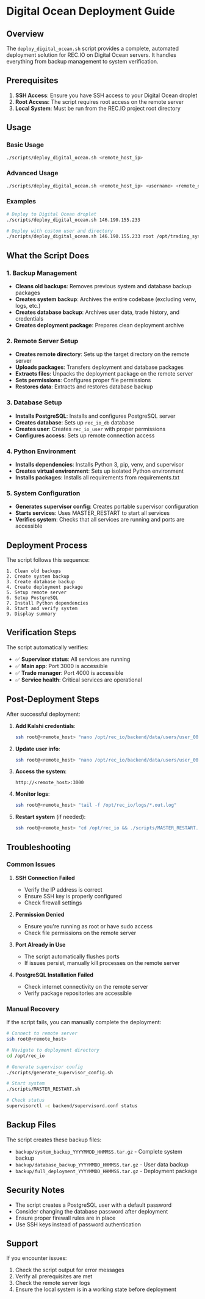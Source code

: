 # Digital Ocean Deployment Guide

## Overview

The `deploy_digital_ocean.sh` script provides a complete, automated deployment solution for REC.IO on Digital Ocean servers. It handles everything from backup management to system verification.

## Prerequisites

1. **SSH Access**: Ensure you have SSH access to your Digital Ocean droplet
2. **Root Access**: The script requires root access on the remote server
3. **Local System**: Must be run from the REC.IO project root directory

## Usage

### Basic Usage
```bash
./scripts/deploy_digital_ocean.sh <remote_host_ip>
```

### Advanced Usage
```bash
./scripts/deploy_digital_ocean.sh <remote_host_ip> <username> <remote_directory>
```

### Examples
```bash
# Deploy to Digital Ocean droplet
./scripts/deploy_digital_ocean.sh 146.190.155.233

# Deploy with custom user and directory
./scripts/deploy_digital_ocean.sh 146.190.155.233 root /opt/trading_system
```

## What the Script Does

### 1. Backup Management
- **Cleans old backups**: Removes previous system and database backup packages
- **Creates system backup**: Archives the entire codebase (excluding venv, logs, etc.)
- **Creates database backup**: Archives user data, trade history, and credentials
- **Creates deployment package**: Prepares clean deployment archive

### 2. Remote Server Setup
- **Creates remote directory**: Sets up the target directory on the remote server
- **Uploads packages**: Transfers deployment and database packages
- **Extracts files**: Unpacks the deployment package on the remote server
- **Sets permissions**: Configures proper file permissions
- **Restores data**: Extracts and restores database backup

### 3. Database Setup
- **Installs PostgreSQL**: Installs and configures PostgreSQL server
- **Creates database**: Sets up `rec_io_db` database
- **Creates user**: Creates `rec_io_user` with proper permissions
- **Configures access**: Sets up remote connection access

### 4. Python Environment
- **Installs dependencies**: Installs Python 3, pip, venv, and supervisor
- **Creates virtual environment**: Sets up isolated Python environment
- **Installs packages**: Installs all requirements from requirements.txt

### 5. System Configuration
- **Generates supervisor config**: Creates portable supervisor configuration
- **Starts services**: Uses MASTER_RESTART to start all services
- **Verifies system**: Checks that all services are running and ports are accessible

## Deployment Process

The script follows this sequence:

```
1. Clean old backups
2. Create system backup
3. Create database backup  
4. Create deployment package
5. Setup remote server
6. Setup PostgreSQL
7. Install Python dependencies
8. Start and verify system
9. Display summary
```

## Verification Steps

The script automatically verifies:

- ✅ **Supervisor status**: All services are running
- ✅ **Main app**: Port 3000 is accessible
- ✅ **Trade manager**: Port 4000 is accessible
- ✅ **Service health**: Critical services are operational

## Post-Deployment Steps

After successful deployment:

1. **Add Kalshi credentials**:
   ```bash
   ssh root@<remote_host> "nano /opt/rec_io/backend/data/users/user_0001/credentials/kalshi-credentials/prod/kalshi-auth.txt"
   ```

2. **Update user info**:
   ```bash
   ssh root@<remote_host> "nano /opt/rec_io/backend/data/users/user_0001/user_info.json"
   ```

3. **Access the system**:
   ```
   http://<remote_host>:3000
   ```

4. **Monitor logs**:
   ```bash
   ssh root@<remote_host> "tail -f /opt/rec_io/logs/*.out.log"
   ```

5. **Restart system** (if needed):
   ```bash
   ssh root@<remote_host> "cd /opt/rec_io && ./scripts/MASTER_RESTART.sh"
   ```

## Troubleshooting

### Common Issues

1. **SSH Connection Failed**
   - Verify the IP address is correct
   - Ensure SSH key is properly configured
   - Check firewall settings

2. **Permission Denied**
   - Ensure you're running as root or have sudo access
   - Check file permissions on the remote server

3. **Port Already in Use**
   - The script automatically flushes ports
   - If issues persist, manually kill processes on the remote server

4. **PostgreSQL Installation Failed**
   - Check internet connectivity on the remote server
   - Verify package repositories are accessible

### Manual Recovery

If the script fails, you can manually complete the deployment:

```bash
# Connect to remote server
ssh root@<remote_host>

# Navigate to deployment directory
cd /opt/rec_io

# Generate supervisor config
./scripts/generate_supervisor_config.sh

# Start system
./scripts/MASTER_RESTART.sh

# Check status
supervisorctl -c backend/supervisord.conf status
```

## Backup Files

The script creates these backup files:

- `backup/system_backup_YYYYMMDD_HHMMSS.tar.gz` - Complete system backup
- `backup/database_backup_YYYYMMDD_HHMMSS.tar.gz` - User data backup
- `backup/full_deployment_YYYYMMDD_HHMMSS.tar.gz` - Deployment package

## Security Notes

- The script creates a PostgreSQL user with a default password
- Consider changing the database password after deployment
- Ensure proper firewall rules are in place
- Use SSH keys instead of password authentication

## Support

If you encounter issues:

1. Check the script output for error messages
2. Verify all prerequisites are met
3. Check the remote server logs
4. Ensure the local system is in a working state before deployment

